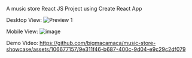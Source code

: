 A music store React JS Project using Create React App

Desktop View:
![Preview 1](https://github.com/bigmacamaca/music-store-showcase/assets/106677157/1d7d36c7-0ba6-44ea-b939-cc606fba0482)

Mobile View:
![image](https://github.com/bigmacamaca/music-store-showcase/assets/106677157/c39641a6-b467-45de-97a8-3edcd13c5eb6)


Demo Video:
https://github.com/bigmacamaca/music-store-showcase/assets/106677157/9e311f46-b687-400c-9d04-e9c29c2df079

